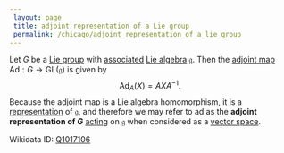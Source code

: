 ```yaml
---
 layout: page
 title: adjoint representation of a Lie group
 permalink: /chicago/adjoint_representation_of_a_lie_group
---
```

Let $G$ be a [Lie group](https://mathgloss.github.io/MathGloss/chicago/Lie_group) with [associated](https://mathgloss.github.io/MathGloss/chicago/Lie_correspondence) [Lie algebra](https://mathgloss.github.io/MathGloss/chicago/Lie_algebra) $\mathfrak g$. Then the [adjoint map](https://mathgloss.github.io/MathGloss/chicago/adjoint_map_of_a_Lie_group) $\text{Ad}:G \to \text{GL}(\mathfrak g)$ is given by $$\text{Ad}_A(X) = AXA^{-1}.$$ Because the adjoint map is a Lie algebra homomorphism, it is a [representation](https://mathgloss.github.io/MathGloss/chicago/Lie_algebra_representation) of $\mathfrak g$, and therefore we may refer to $\text{ad}$ as the **adjoint representation of  $G$** [acting](https://mathgloss.github.io/MathGloss/chicago/group_action) on $\mathfrak g$ when considered as a [vector space](https://mathgloss.github.io/MathGloss/chicago/vector_space). 

Wikidata ID: [Q1017106](https://www.wikidata.org/wiki/Q1017106)